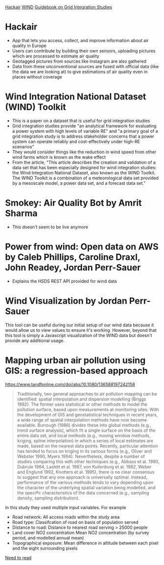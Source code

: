 [Hackair](https://www.hackair.eu/)
[WIND](https://www.sciencedirect.com/science/article/pii/S0306261915004237?via%3Dihub/)
[Guidebook on Grid Integration Studies](https://www.nrel.gov/docs/fy20osti/72143.pdf)

# Hackair
* App that lets you access, collect, and improve information about air quality in Europe 
* Users can contribute by building their own sensors, uploading pictures which are processed to estimate air quality
* Geotagged pictures from sources like Instagram are also gathered 
* Data from these unconventional sources are fused with official data (like the data we are looking at) to give estimations of air quality even in places without coverage 

# Wind Integration National Dataset (WIND) Toolkit
* This is a paper on a dataset that is useful for grid integration studies 
* Grid integration studies provide "an analytical framework for evaluating a power system with high levels of variable RE" and "a primary goal of a grid integration study is to address stakeholder concerns that a power system can operate reliably and cost-effectively under high-RE scenarios"
* They would consider things like the reduction in wind speed from other wind farms which is known as the wake effect 
* From the article, "This article describes the creation and validation of a data set that has been especially designed for wind integration studies: the Wind Integration National Dataset, also known as the WIND Toolkit. The WIND Toolkit is a combination of a meteorological data set provided by a mesoscale model, a power data set, and a forecast data set."

# Smokey: Air Quality Bot by Amrit Sharma
* This doesn't seem to be live anymore

# Power from wind: Open data on AWS by Caleb Phillips, Caroline Draxl, John Readey, Jordan Perr-Sauer
* Explains the HSDS REST API provided for wind data

# Wind Visualization by Jordan Perr-Sauer
This tool can be useful during our initial setup of our wind data because it would allow us to view values to ensure it's working. However, beyond that this tool is simply a Javascript visualization of the WIND data but doesn't provide any additional usage.

# Mapping urban air pollution using GIS: a regression-based approach
https://www.tandfonline.com/doi/abs/10.1080/136588197242158
>Traditionally, two general approaches to air pollution mapping can be identified:
spatial interpolation and dispersion modelling (Briggs 1992). The former uses statistical or other methods to model the pollution surface, based upon measurements at
monitoring sites. With the development of GIS and geostatistical techniques in recent
years, a wide range of spatial interpolation methods have now become available.
Burrough (1986) divides these into global methods (e.g., trend surface analysis),
which fit a single surface on the basis of the entire data set, and local methods (e.g.,
moving window methods, kriging, spline interpolation) in which a series of local
estimates are made, based on the nearest data points. Recently, particular attention
has tended to focus on kriging in its various forms (e.g., Oliver and Webster 1990,
Myers 1994). Nevertheless, despite a number of studies comparing this with other
techniques (e.g., Abbass et al. 1990, Dubrule 1984, Laslett et al. 1987, von Kuilenburg
et al. 1982, Weber and Englund 1992, Knotters et al. 1995), there is no clear consensus
to suggest that any one approach is universally optimal. Instead, performance of the
various methods tends to vary depending upon the character of the underlying
spatial variation being modelled, and the speci®c characteristics of the data concerned
(e.g., sampling density, sampling distribution).

In this study they used multiple input variables. For example
* Road network: All access roads within the study area
* Road type: Classifcation of road on basis of population served
* Distance to road: Distance to nearest road serving > 25000 people
* Land cover NO2 concentration Mean NO2 concentration (by survey period, and modelled annual mean)
* Topographical exposure: Mean difference in altitude between each pixel and the eight surrounding pixels

[Need to read](https://journals.plos.org/plosone/article?id=10.1371/journal.pone.0135749)
